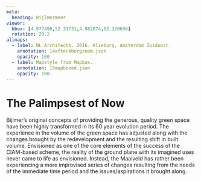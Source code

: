 ```yaml
---
meta:
  heading: Bijlmermeer
viewer:
  bbox: [4.977498,52.31731,4.982874,52.320656]
  rotation: 29.2
allmaps:
  - label: NL Architects. 2016. Klieburg, Amsterdam Zuidoost.
    annotation: 14afterkburgzoom.json
    opacity: 100
  - label: Mapstyle from Mapbox.
    annotation: 15mapboxed.json
    opacity: 100
---
```

# The Palimpsest of Now
Bijlmer’s original concepts of providing the generous, quality green space have been highly transformed in its 60 year evolution period. The experience in the volume of the green space has adjusted along with the changes brought by the redevelopment and the resulting shift in built volume. Envisioned as one of the core elements of the success of the CIAM-based scheme, the reality of the ground plane with its imagined uses never came to life as envisioned. Instead, the Maaiveld has rather been experiencing a more improvised series of changes resulting from the needs of the immediate time period and the issues/aspirations it brought along.  